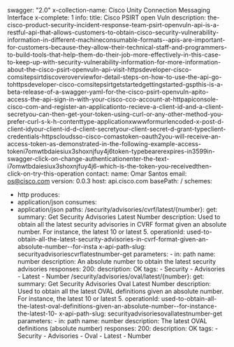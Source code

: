 swagger: "2.0"
x-collection-name: Cisco Unity Connection Messaging Interface
x-complete: 1
info:
  title: Cisco PSIRT open Vuln
  description: the-cisco-product-security-incident-response-team-psirt-openvuln-api-is-a-restful-api-that-allows-customers-to-obtain-cisco-security-vulnerability-information-in-different-machineconsumable-formats--apis-are-important-for-customers-because-they-allow-their-technical-staff-and-programmers-to-build-tools-that-help-them-do-their-job-more-effectively-in-this-case-to-keep-up-with-security-vulnerability-information-for-more-information-about-the-cisco-psirt-openvuln-api-visit-httpsdeveloper-cisco-comsitepsirtdiscoveroverviewfor-detail-steps-on-how-to-use-the-api-go-tohttpsdeveloper-cisco-comsitepsirtgetstartedgettingstarted-gspthis-is-a-beta-release-of-a-swagger-yaml-for-the-cisco-psirt-openvuln-apito-access-the-api-sign-in-with-your-cisco-cco-account-at-httpapiconsole-cisco-com-and-register-an-applicationto-recieve-a-client-id-and-a-client-secretyou-can-then-get-your-token-using-curl-or-any-other-method-you-prefer-curl-s-k-h-contenttype-applicationxwwwformurlencoded-x-post-d-client-idyour-client-id-d-client-secretyour-client-secret-d-grant-typeclient-credentials-httpscloudsso-cisco-comastoken-oauth2you-will-receive-an-access-token-as-demonstrated-in-the-following-example-access-tokeni7omwtbdaiesiux3shoxnjfuy4j6token-typebearerexpires-in3599in-swagger-click-on-change-authenticationenter-the-text-i7omwtbdaiesiux3shoxnjfuy4j6-which-is-the-token-you-receivedthen-click-on-try-this-operation
  contact:
    name: Omar Santos
    email: os@cisco.com
  version: 0.0.3
host: api.cisco.com
basePath: /
schemes:
- http
produces:
- application/json
consumes:
- application/json
paths:
  /security/advisories/cvrf/latest/{number}:
    get:
      summary: Get Security Advisories Latest Number
      description: Used to obtain all the latest security advisories in CVRF format
        given an absolute number. For instance, the latest 10 or latest 5.
      operationId: used-to-obtain-all-the-latest-security-advisories-in-cvrf-format-given-an-absolute-number--for-insta
      x-api-path-slug: securityadvisoriescvrflatestnumber-get
      parameters:
      - in: path
        name: number
        description: An absolute number to obtain the latest security advisories
      responses:
        200:
          description: OK
      tags:
      - Security
      - Advisories
      - Latest
      - Number
  /security/advisories/oval/latest/{number}:
    get:
      summary: Get Security Advisories Oval Latest Number
      description: Used to obtain all the latest OVAL definitions given an absolute
        number. For instance, the latest 10 or latest 5.
      operationId: used-to-obtain-all-the-latest-oval-definitions-given-an-absolute-number--for-instance-the-latest-10-
      x-api-path-slug: securityadvisoriesovallatestnumber-get
      parameters:
      - in: path
        name: number
        description: The latest OVAL definitions (absolute number)
      responses:
        200:
          description: OK
      tags:
      - Security
      - Advisories
      - Oval
      - Latest
      - Number